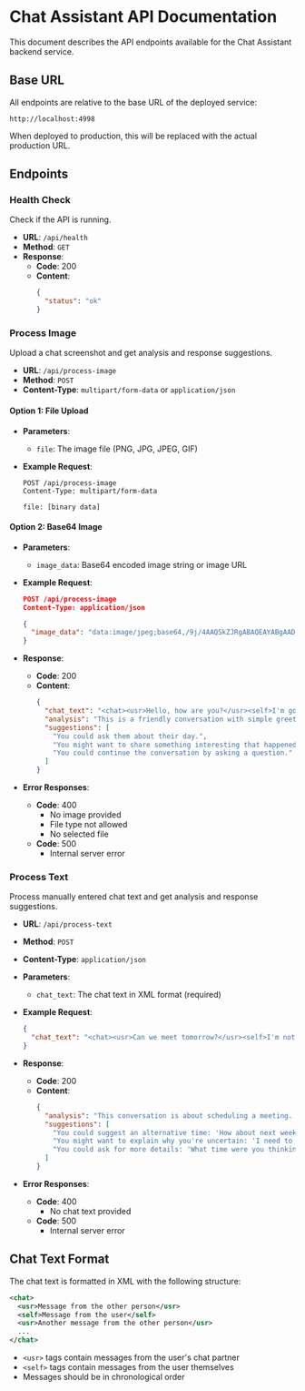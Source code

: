 # Chat Assistant API Documentation

This document describes the API endpoints available for the Chat Assistant backend service.

## Base URL

All endpoints are relative to the base URL of the deployed service:

```
http://localhost:4998
```

When deployed to production, this will be replaced with the actual production URL.

## Endpoints

### Health Check

Check if the API is running.

- **URL**: `/api/health`
- **Method**: `GET`
- **Response**:
  - **Code**: 200
  - **Content**:
    ```json
    {
      "status": "ok"
    }
    ```

### Process Image

Upload a chat screenshot and get analysis and response suggestions.

- **URL**: `/api/process-image`
- **Method**: `POST`
- **Content-Type**: `multipart/form-data` or `application/json`

#### Option 1: File Upload

- **Parameters**:
  - `file`: The image file (PNG, JPG, JPEG, GIF)

- **Example Request**:
  ```
  POST /api/process-image
  Content-Type: multipart/form-data
  
  file: [binary data]
  ```

#### Option 2: Base64 Image

- **Parameters**:
  - `image_data`: Base64 encoded image string or image URL

- **Example Request**:
  ```json
  POST /api/process-image
  Content-Type: application/json
  
  {
    "image_data": "data:image/jpeg;base64,/9j/4AAQSkZJRgABAQEAYABgAAD..."
  }
  ```

- **Response**:
  - **Code**: 200
  - **Content**:
    ```json
    {
      "chat_text": "<chat><usr>Hello, how are you?</usr><self>I'm good, thanks!</self></chat>",
      "analysis": "This is a friendly conversation with simple greetings.",
      "suggestions": [
        "You could ask them about their day.",
        "You might want to share something interesting that happened to you.",
        "You could continue the conversation by asking a question."
      ]
    }
    ```

- **Error Responses**:
  - **Code**: 400
    - No image provided
    - File type not allowed
    - No selected file
  - **Code**: 500
    - Internal server error

### Process Text

Process manually entered chat text and get analysis and response suggestions.

- **URL**: `/api/process-text`
- **Method**: `POST`
- **Content-Type**: `application/json`

- **Parameters**:
  - `chat_text`: The chat text in XML format (required)

- **Example Request**:
  ```json
  {
    "chat_text": "<chat><usr>Can we meet tomorrow?</usr><self>I'm not sure yet.</self></chat>"
  }
  ```

- **Response**:
  - **Code**: 200
  - **Content**:
    ```json
    {
      "analysis": "This conversation is about scheduling a meeting. The user seems uncertain about their availability.",
      "suggestions": [
        "You could suggest an alternative time: 'How about next week instead?'",
        "You might want to explain why you're uncertain: 'I need to check my schedule first.'",
        "You could ask for more details: 'What time were you thinking?'"
      ]
    }
    ```

- **Error Responses**:
  - **Code**: 400
    - No chat text provided
  - **Code**: 500
    - Internal server error

## Chat Text Format

The chat text is formatted in XML with the following structure:

```xml
<chat>
  <usr>Message from the other person</usr>
  <self>Message from the user</self>
  <usr>Another message from the other person</usr>
  ...
</chat>
```

- `<usr>` tags contain messages from the user's chat partner
- `<self>` tags contain messages from the user themselves
- Messages should be in chronological order 